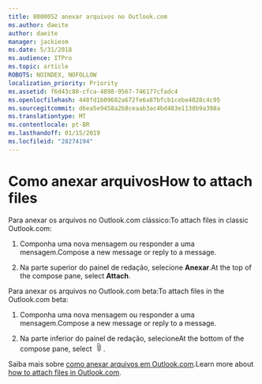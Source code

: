 ```yaml
---
title: 8000052 anexar arquivos no Outlook.com
ms.author: daeite
author: daeite
manager: jackiesm
ms.date: 5/31/2018
ms.audience: ITPro
ms.topic: article
ROBOTS: NOINDEX, NOFOLLOW
localization_priority: Priority
ms.assetid: f6d43c80-cfca-4898-9567-746177cfadc4
ms.openlocfilehash: 448fd1b09682a672fe6a87bfcb1cebe4028c4c95
ms.sourcegitcommit: d6ea5e9458a2b8ceaab3ac4bd483e1130b9a398a
ms.translationtype: MT
ms.contentlocale: pt-BR
ms.lasthandoff: 01/15/2019
ms.locfileid: "28274194"
---
```

# <a name="how-to-attach-files"></a><span data-ttu-id="cfe2c-102">Como anexar arquivos</span><span class="sxs-lookup"><span data-stu-id="cfe2c-102">How to attach files</span></span>

<span data-ttu-id="cfe2c-103">Para anexar os arquivos no Outlook.com clássico:</span><span class="sxs-lookup"><span data-stu-id="cfe2c-103">To attach files in classic Outlook.com:</span></span>
  
1. <span data-ttu-id="cfe2c-104">Componha uma nova mensagem ou responder a uma mensagem.</span><span class="sxs-lookup"><span data-stu-id="cfe2c-104">Compose a new message or reply to a message.</span></span>
    
2. <span data-ttu-id="cfe2c-105">Na parte superior do painel de redação, selecione **Anexar**.</span><span class="sxs-lookup"><span data-stu-id="cfe2c-105">At the top of the compose pane, select **Attach**.</span></span> 
    
<span data-ttu-id="cfe2c-106">Para anexar os arquivos no Outlook.com beta:</span><span class="sxs-lookup"><span data-stu-id="cfe2c-106">To attach files in the Outlook.com beta:</span></span>
  
1. <span data-ttu-id="cfe2c-107">Componha uma nova mensagem ou responder a uma mensagem.</span><span class="sxs-lookup"><span data-stu-id="cfe2c-107">Compose a new message or reply to a message.</span></span>
    
2. <span data-ttu-id="cfe2c-108">Na parte inferior do painel de redação, selecione</span><span class="sxs-lookup"><span data-stu-id="cfe2c-108">At the bottom of the compose pane, select</span></span> ![Anexar](media/da223d01-5fe6-448c-a3a3-e2b5262da4b9.png)<span data-ttu-id="cfe2c-110">.</span><span class="sxs-lookup"><span data-stu-id="cfe2c-110"></span></span>
    
<span data-ttu-id="cfe2c-111">Saiba mais sobre [como anexar arquivos em Outlook.com](https://go.microsoft.com/fwlink/p/?linkid=2001702&amp;clcid=0x409).</span><span class="sxs-lookup"><span data-stu-id="cfe2c-111">Learn more about [how to attach files in Outlook.com](https://go.microsoft.com/fwlink/p/?linkid=2001702&amp;clcid=0x409).</span></span>
  

